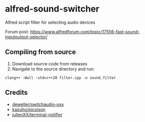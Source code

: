 # alfred-sound-switcher
Alfred script filter for selecting audio devices

Forum post: https://www.alfredforum.com/topic/17556-fast-sound-inputoutput-selector/

## Compiling from source
1. Download source code from releases
2. Navigate to the source directory and run:
```
clang++ -Wall -std=c++20 filter.cpp -o sound_filter
```

## Credits
- [deweller/switchaudio-osx](https://github.com/deweller/switchaudio-osx)
- [kazuho/picojson](https://github.com/kazuho/picojson)
- [julienXX/terminal-notifier](https://github.com/julienXX/terminal-notifier)
